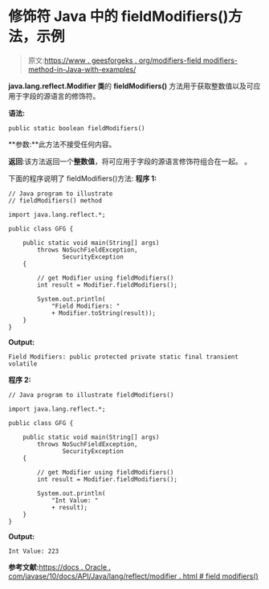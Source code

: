 # 修饰符 Java 中的 fieldModifiers()方法，示例

> 原文:[https://www . geesforgeks . org/modifiers-field modifiers-method-in-Java-with-examples/](https://www.geeksforgeeks.org/modifiers-fieldmodifiers-method-in-java-with-examples/)

**java.lang.reflect.Modifier 类**的 **fieldModifiers()** 方法用于获取整数值以及可应用于字段的源语言的修饰符。

**语法:**

```
public static boolean fieldModifiers()

```

**参数:**此方法不接受任何内容。

**返回**:该方法返回一个**整数值**，将可应用于字段的源语言修饰符组合在一起。
。

下面的程序说明了 fieldModifiers()方法:
**程序 1:**

```
// Java program to illustrate
// fieldModifiers() method

import java.lang.reflect.*;

public class GFG {

    public static void main(String[] args)
        throws NoSuchFieldException,
               SecurityException
    {

        // get Modifier using fieldModifiers()
        int result = Modifier.fieldModifiers();

        System.out.println(
            "Field Modifiers: "
            + Modifier.toString(result));
    }
}
```

**Output:**

```
Field Modifiers: public protected private static final transient volatile

```

**程序 2:**

```
// Java program to illustrate fieldModifiers()

import java.lang.reflect.*;

public class GFG {

    public static void main(String[] args)
        throws NoSuchFieldException,
               SecurityException
    {

        // get Modifier using fieldModifiers()
        int result = Modifier.fieldModifiers();

        System.out.println(
            "Int Value: "
            + result);
    }
}
```

**Output:**

```
Int Value: 223

```

**参考文献:**[https://docs . Oracle . com/javase/10/docs/API/Java/lang/reflect/modifier . html # field modifiers()](https://docs.oracle.com/javase/10/docs/api/java/lang/reflect/Modifier.html#fieldModifiers--)